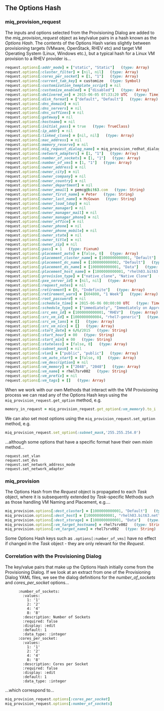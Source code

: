 ## The Options Hash

### miq\_provision\_request

The inputs and options selected from the Provisioning Dialog are added to the _miq\_provision\_request_ object as key/value pairs in a hash known as the _Options Hash_. The contents of the Options Hash varies slightly between provisioning targets (VMware, OpenStack, RHEV etc) and target VM Operating System (Linux, Windows etc.), but a typical hash for a Linux VM provision to a RHEV provider is...


```ruby
request.options[:addr_mode] = ["static", "Static"]   (type: Array)
request.options[:cluster_filter] = [nil, nil]   (type: Array)
request.options[:cores_per_socket] = [1, "1"]   (type: Array)
request.options[:current_tab_key] = customize   (type: Symbol)
request.options[:customization_template_script] = nil
request.options[:customize_enabled] = ["disabled"]   (type: Array)
request.options[:delivered_on] = 2015-06-05 07:33:20 UTC   (type: Time)
request.options[:disk_format] = ["default", "Default"]   (type: Array)
request.options[:dns_domain] = nil
request.options[:dns_servers] = nil
request.options[:dns_suffixes] = nil
request.options[:gateway] = nil
request.options[:hostname] = nil
request.options[:initial_pass] = true   (type: TrueClass)
request.options[:ip_addr] = nil
request.options[:linked_clone] = [nil, nil]   (type: Array)
request.options[:mac_address] = nil
request.options[:memory_reserve] = nil
request.options[:miq_request_dialog_name] = miq_provision_redhat_dialogs_template   (type: String)
request.options[:network_adapters] = [1, "1"]   (type: Array)
request.options[:number_of_sockets] = [1, "1"]   (type: Array)
request.options[:number_of_vms] = [1, "1"]   (type: Array)
request.options[:owner_address] = nil
request.options[:owner_city] = nil
request.options[:owner_company] = nil
request.options[:owner_country] = nil
request.options[:owner_department] = nil
request.options[:owner_email] = pemcg@bit63.com   (type: String)
request.options[:owner_first_name] = Peter   (type: String)
request.options[:owner_last_name] = McGowan   (type: String)
request.options[:owner_load_ldap] = nil
request.options[:owner_manager] = nil
request.options[:owner_manager_mail] = nil
request.options[:owner_manager_phone] = nil
request.options[:owner_office] = nil
request.options[:owner_phone] = nil
request.options[:owner_phone_mobile] = nil
request.options[:owner_state] = nil
request.options[:owner_title] = nil
request.options[:owner_zip] = nil
request.options[:pass] = 1   (type: Fixnum)
request.options[:placement_auto] = [false, 0]   (type: Array)
request.options[:placement_cluster_name] = [1000000000001, "Default"]   (type: Array)
request.options[:placement_dc_name] = [1000000000002, "Default"]   (type: Array)
request.options[:placement_ds_name] = [1000000000001, "Data"]   (type: Array)
request.options[:placement_host_name] = [1000000000001, "rhelh03.bit63.net"]   (type: Array)
request.options[:provision_type] = ["native_clone", "Native Clone"]   (type: Array)
request.options[:pxe_server_id] = [nil, nil]   (type: Array)
request.options[:request_notes] = nil
request.options[:retirement] = [0, "Indefinite"]   (type: Array)
request.options[:retirement_warn] = [604800, "1 Week"]   (type: Array)
request.options[:root_password] = nil
request.options[:schedule_time] = 2015-06-06 00:00:00 UTC   (type: Time)
request.options[:schedule_type] = ["immediately", "Immediately on Approval"]   (type: Array)
request.options[:src_ems_id] = [1000000000001, "RHEV"]   (type: Array)
request.options[:src_vm_id] = [1000000000004, "rhel7-generic"]   (type: Array)
request.options[:src_vm_lans] = []   (type: Array)
request.options[:src_vm_nics] = []   (type: Array)
request.options[:start_date] = 6/6/2015   (type: String)
request.options[:start_hour] = 00   (type: String)
request.options[:start_min] = 00   (type: String)
request.options[:stateless] = [false, 0]   (type: Array)
request.options[:subnet_mask] = nil
request.options[:vlan] = ["public", "public"]   (type: Array)
request.options[:vm_auto_start] = [false, 0]   (type: Array)
request.options[:vm_description] = nil
request.options[:vm_memory] = ["2048", "2048"]   (type: Array)
request.options[:vm_name] = rhel7srv002   (type: String)
request.options[:vm_prefix] = nil
request.options[:vm_tags] = []   (type: Array)
```
When we work with our own Methods that interact with the VM Provisioning process we can read any of the Options Hash keys using the ```miq_provision_request.get_option``` method, e.g.

```ruby
memory_in_request = miq_provision_request.get_option(:vm_memory).to_i
```

We can also set most options using the ```miq_provision_request.set_option``` method, e.g.

```ruby
miq_provision_request.set_option(:subnet_mask,'255.255.254.0')
```

...although some options that have a specific format have their own _mixin_ method...

```
request.set_vlan
request.set_dvs
request.set_network_address_mode
request.set_network_adapter
```

### miq\_provision

The Options Hash from the _Request_ object is propagated to each _Task_ object, where it is subsequently extended by _Task_-specific Methods such as those handling VM Naming and Placement, e.g....

```ruby
miq_provision.options[:dest_cluster] = [1000000000001, "Default"]   (type: Array)
miq_provision.options[:dest_host] = [1000000000001, "rhelh03.bit63.net"]   (type: Array)
miq_provision.options[:dest_storage] = [1000000000001, "Data"]   (type: Array)
miq_provision.options[:vm_target_hostname] = rhel7srv002   (type: String)
miq_provision.options[:vm_target_name] = rhel7srv002   (type: String)
```

Some Options Hash keys such as ```.options[:number_of_vms]``` have no effect if changed in the _Task_ object - they are only relevant for the _Request_.

### Correlation with the Provisioning Dialog

The key/value pairs that make up the Options Hash initially come from the Provisioning Dialog. If we look at an extract from one of the Provisioning Dialog YAML files, we see the dialog definitions for the _number\_of\_sockets_ and _cores\_per\_socket_ options...

```
      :number_of_sockets:
        :values:
          1: '1'
          2: '2'
          4: '4'
          8: '8'
        :description: Number of Sockets
        :required: false
        :display: :edit
        :default: 1
        :data_type: :integer
      :cores_per_socket:
        :values:
          1: '1'
          2: '2'
          4: '4'
          8: '8'
        :description: Cores per Socket
        :required: false
        :display: :edit
        :default: 1
        :data_type: :integer
```
...which correspond to...

```ruby
miq_provision_request.options[:cores_per_socket]
miq_provision_request.options[:number_of_sockets]
```